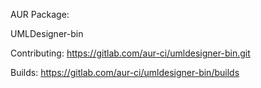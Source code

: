 AUR Package:


UMLDesigner-bin

Contributing: https://gitlab.com/aur-ci/umldesigner-bin.git

Builds: https://gitlab.com/aur-ci/umldesigner-bin/builds
